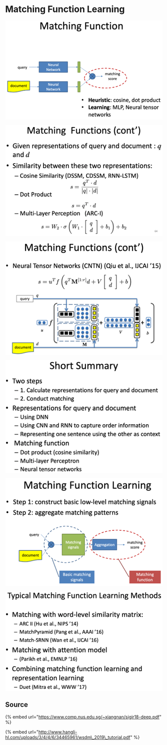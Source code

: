 # Matching Function Learning

![](../../../../../.gitbook/assets/lark20190528155032.png)

![](../../../../../.gitbook/assets/lark20190528155104.png)

![](../../../../../.gitbook/assets/lark20190528155129.png)

![](../../../../../.gitbook/assets/lark20190528155212.png)

![](../../../../../.gitbook/assets/lark20190528155247.png)

![](../../../../../.gitbook/assets/lark20190528155316.png)

## Source

{% embed url="https://www.comp.nus.edu.sg/~xiangnan/sigir18-deep.pdf" %}

{% embed url="http://www.hangli-hl.com/uploads/3/4/4/6/34465961/wsdm\_2019\_tutorial.pdf" %}

